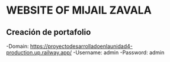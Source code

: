 # WEBSITE OF MIJAIL ZAVALA
## Creación de portafolio

-Domain: https://proyectodesarrolladoenlaunidad4-production.up.railway.app/
-Username: admin
-Password: admin
